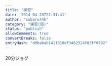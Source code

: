```yaml
---
title: "練習"
date: '2014-04-23T22:31:41'
author: "subaru44k"
category: "練習(弱)"
status: "publish"
allowComments: true
convertBreaks: false
entryHash: "ddbabab1411310ef3462324f83ff0782"
---
```

20分ジョグ
